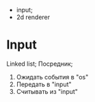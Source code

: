- input;
- 2d renderer


# Input

Linked list;
Посредник;

1. Ожидать события в "os"
2. Передать в "input"
3. Считывать из "input"